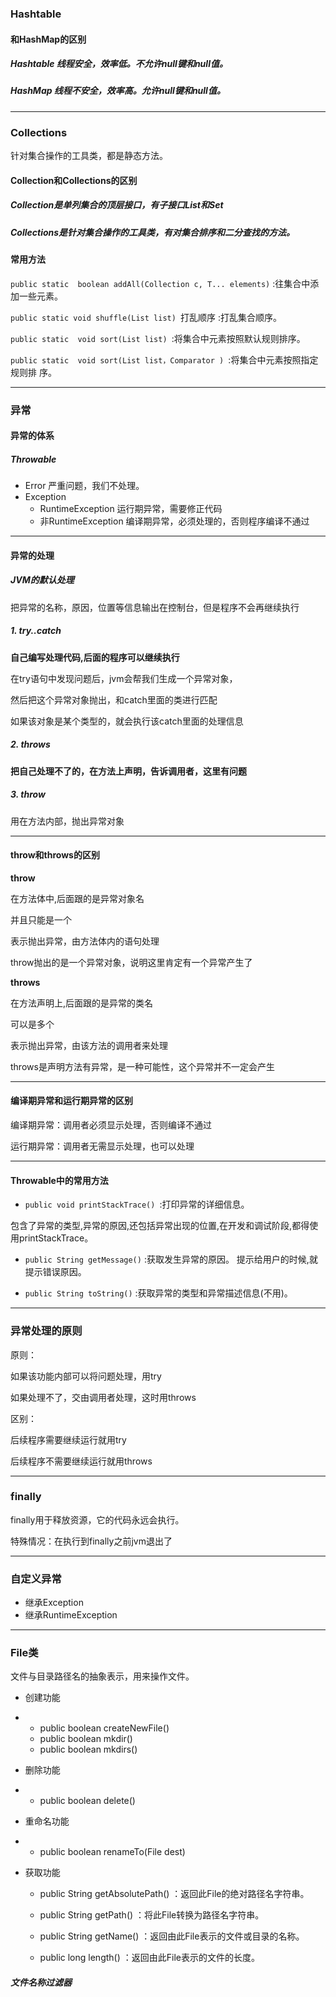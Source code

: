 ### Hashtable

#### 和HashMap的区别

##### Hashtable 线程安全，效率低。不允许null键和null值。

##### HashMap 线程不安全，效率高。允许null键和null值。





---

### Collections

针对集合操作的工具类，都是静态方法。



#### Collection和Collections的区别

##### Collection是单列集合的顶层接口，有子接口List和Set

##### Collections是针对集合操作的工具类，有对集合排序和二分查找的方法。



#### 常用方法

`public static  boolean addAll(Collection c, T... elements)` :往集合中添加一些元素。

`public static void shuffle(List list) `打乱顺序 :打乱集合顺序。 

`public static  void sort(List list) `:将集合中元素按照默认规则排序。 

`public static  void sort(List list，Comparator ) `:将集合中元素按照指定规则排 序。



---

### 异常



#### 异常的体系

##### Throwable

- Error		严重问题，我们不处理。
- Exception
  - RuntimeException 运行期异常，需要修正代码
  - 非RuntimeException 编译期异常，必须处理的，否则程序编译不通过



---



#### 异常的处理

##### JVM的默认处理

把异常的名称，原因，位置等信息输出在控制台，但是程序不会再继续执行



##### 1. try..catch

**自己编写处理代码,后面的程序可以继续执行**

在try语句中发现问题后，jvm会帮我们生成一个异常对象，

然后把这个异常对象抛出，和catch里面的类进行匹配

如果该对象是某个类型的，就会执行该catch里面的处理信息



##### 2. throws

**把自己处理不了的，在方法上声明，告诉调用者，这里有问题**



##### 3. throw

用在方法内部，抛出异常对象



---

#### throw和throws的区别

**throw**

在方法体中,后面跟的是异常对象名

并且只能是一个

表示抛出异常，由方法体内的语句处理

throw抛出的是一个异常对象，说明这里肯定有一个异常产生了



**throws**

在方法声明上,后面跟的是异常的类名

可以是多个

表示抛出异常，由该方法的调用者来处理

throws是声明方法有异常，是一种可能性，这个异常并不一定会产生

---



#### 编译期异常和运行期异常的区别

编译期异常：调用者必须显示处理，否则编译不通过

运行期异常：调用者无需显示处理，也可以处理



---



#### Throwable中的常用方法

- `public void printStackTrace() `:打印异常的详细信息。 

​       包含了异常的类型,异常的原因,还包括异常出现的位置,在开发和调试阶段,都得使用printStackTrace。

- `public String getMessage()` :获取发生异常的原因。 提示给用户的时候,就提示错误原因。 

- `public String toString()` :获取异常的类型和异常描述信息(不用)。





---

### 异常处理的原则

原则：

如果该功能内部可以将问题处理，用try

如果处理不了，交由调用者处理，这时用throws

区别：

后续程序需要继续运行就用try

后续程序不需要继续运行就用throws



---

### finally

finally用于释放资源，它的代码永远会执行。

特殊情况：在执行到finally之前jvm退出了



---

### 自定义异常

- 继承Exception
- 继承RuntimeException

---

### File类

文件与目录路径名的抽象表示，用来操作文件。

- 创建功能

- - public boolean createNewFile()
  - public boolean mkdir()
  - public boolean mkdirs()

- 删除功能

- - public boolean delete()

- 重命名功能

- - public boolean renameTo(File dest)

- 获取功能

  - public String getAbsolutePath() ：返回此File的绝对路径名字符串。 

  - public String getPath() ：将此File转换为路径名字符串。 

  - public String getName() ：返回由此File表示的文件或目录的名称。 

  - public long length() ：返回由此File表示的文件的长度。

##### 文件名称过滤器



